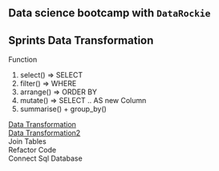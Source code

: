 ## Data science bootcamp with `DataRockie`

## Sprints Data Transformation

Function
1. select() => SELECT
2. filter() => WHERE
3. arrange() => ORDER BY
4. mutate() => SELECT .. AS new Column
5. summarise() + group_by()

[Data Transformation](https://github.com/sprasaming/Bootcamp_Projects/blob/main/Project_Data%20Transformation/intro_data_tranformation.R)<br>
[Data Transformation2](https://github.com/sprasaming/Bootcamp_Projects/blob/main/Project_Data%20Transformation/Intro_data_tranformation_2.R)
<br>
Join Tables
<br>
Refactor Code
<br>
Connect Sql Database
